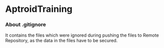 # AptroidTraining

### About .gitignore

It contains the files which were ignored during pushing the files to Remote Repository, as the data in the files have to be secured.

